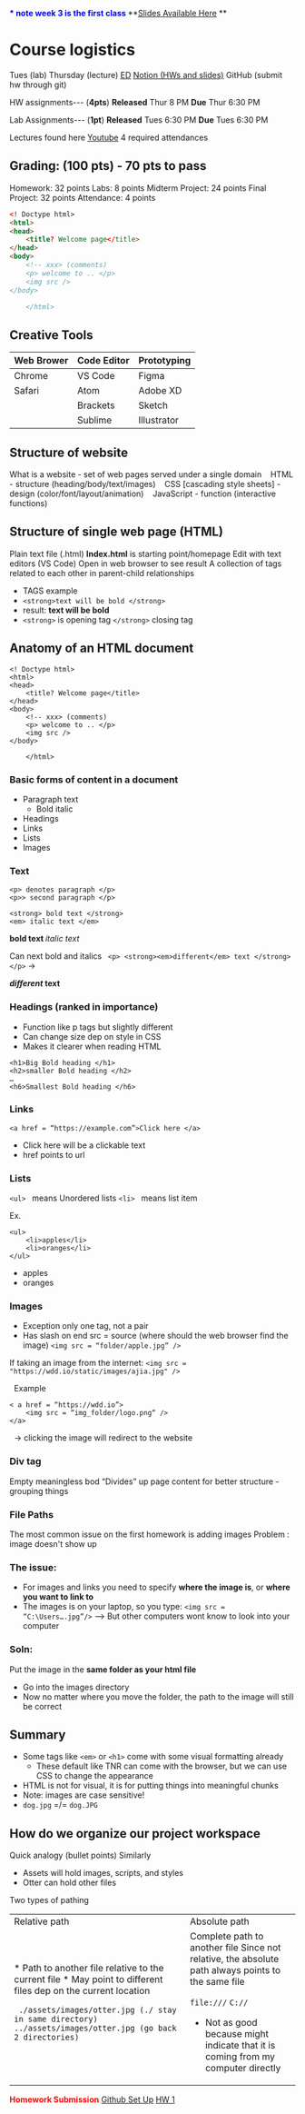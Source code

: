 **<span style="color : blue;"> * note week 3 is the first class </span>**
**[Slides Available Here](https://docs.google.com/presentation/d/13lEc5LIJ8tu5n54VvG7R6K-xgsm3hr74xoXlMEgZv5Y/edit#slide=id.g149e7a0f405_1_279) **
# Course logistics
Tues (lab)
Thursday (lecture)
[ED](https://edstem.org/us/join/PnEe3N) 
[Notion (HWs and slides)](https://wddstaff.notion.site/WDD-Student-Portal-Fall-2023-03ea44c7ee4f4fb2a03634b37de00327) 
GitHub (submit hw through git)

HW assignments--- (**4pts**) 
	**Released** Thur 8 PM
	**Due** Thur 6:30 PM

Lab Assignments--- (**1pt**)
	**Released** Tues 6:30 PM
	**Due** Tues 6:30 PM

Lectures found here [Youtube](https://www.youtube.com/user/wddlive)
 4 required attendances

## Grading: (100 pts) - 70 pts to pass
Homework: 32 points
Labs: 8 points
Midterm Project: 24 points
Final Project: 32 points
Attendance: 4 points
```html
<! Doctype html>
<html>
<head>
	<title? Welcome page</title>
</head>
<body>
	<!-- xxx> (comments)
	<p> welcome to .. </p>
	<img src />
</body>

	</html>
```
## Creative Tools
| Web Brower      | Code Editor | Prototyping   |
| --------------- | ----------- | ------------- |
| Chrome          | VS Code     |Figma          |
| Safari          | Atom        |Adobe XD       |
|		          | Brackets    |Sketch         |
|		          | Sublime     |Illustrator    |

## Structure of website
What is a website - set of web pages served under a single domain
&nbsp;&nbsp; HTML - structure (heading/body/text/images)
&nbsp;&nbsp; CSS [cascading style sheets] - design (color/font/layout/animation)
&nbsp;&nbsp; JavaScript - function (interactive functions)

## Structure of single web page (HTML)
Plain text file (.html)
**Index.html** is starting point/homepage
Edit with text editors (VS Code)
Open in web browser to see result
A collection of tags related to each other in parent-child relationships
- TAGS example 
- ```<strong>text will be bold </strong>```
- result: <strong>text will be bold </strong>
- ```<strong>``` is opening tag ```</strong>``` closing tag

## Anatomy of an HTML document 
```
<! Doctype html>
<html>
<head>
	<title? Welcome page</title>
</head>
<body>
	<!-- xxx> (comments)
	<p> welcome to .. </p>
	<img src />
</body>

	</html>
```

### Basic forms of content in a document
- Paragraph text
  - Bold italic
- Headings
- Links
- Lists
- Images

### Text
```
<p> denotes paragraph </p>
<p>> second paragraph </p>

<strong> bold text </strong>
<em> italic text </em>
```

<strong> bold text </strong>
<em> italic text </em>

Can next bold and italics 
``` <p> <strong><em>different</em> text </strong> </p>```
→  <p> <strong><em>different</em> text </strong> </p>

### Headings (ranked in importance)
- Function like p tags but slightly different
- Can change size dep on style in CSS
- Makes it clearer when reading HTML

```
<h1>Big Bold heading </h1>
<h2>smaller Bold heading </h2>
…
<h6>Smallest Bold heading </h6>
```

### Links
```<a href = “https://example.com”>Click here </a> ```
- Click here will be a clickable text
- href points to url

### Lists
```<ul> ``` means Unordered lists 
```<li> ``` means list item

Ex. 

```
<ul> 
	<li>apples</li>
	<li>oranges</li>
</ul>
```
<ul> 
	<li>apples</li>
	<li>oranges</li>
</ul>

### Images 
- Exception only one tag, not a pair
- Has slash on end
src = source (where should the web browser find the image)
```<img src = “folder/apple.jpg” />```

If taking an image from the internet:
```<img src = "https://wdd.io/static/images/ajia.jpg" />```

&nbsp; Example 
```
< a href = “https://wdd.io”>
	<img src = “img_folder/logo.png“ />
</a>
```
&nbsp; → clicking the image will redirect to the website

### Div tag
Empty meaningless bod
“Divides” up page content for better structure - grouping things

### File Paths
The most common issue on the first homework is adding images
Problem : image doesn't show up

### The issue:
- For images and links you need to specify **where the image is**, or **where you want to link to**
- The images is on your laptop, so you type: ```<img src = “C:\Users….jpg”/>```
--> But other computers wont know to look into your computer

### Soln: 
Put the image in the **same folder as your html file**
* Go into the images directory
* Now no matter where you move the folder, the path to the image will still be correct

## Summary
* Some tags like ```<em>``` or ```<h1>``` come with some visual formatting already
  * These default like TNR can come with the browser, but we can use CSS to change the appearance
* HTML is not for visual, it is for putting things into meaningful chunks
* Note: images are case sensitive!
* ```dog.jpg``` =/= ```dog.JPG```

## How do we organize our project workspace
Quick analogy (bullet points)
Similarly 
* Assets will hold images, scripts, and styles
* Otter can hold other files

Two types of pathing

<table>
<tr>
<td> Relative path </td> <td> Absolute path </td>
</tr>
<td>
*  Path to another file relative to the current file
* May point to different files dep on the current location 
  

``` ./assets/images/otter.jpg (./ stay in same directory)```
```../assets/images/otter.jpg (go back 2 directories)```

</td>

<td>
Complete path to another file
Since not relative, the absolute path always points to the same file

```file:///```
```C:// ```
* Not as good because might indicate that it is coming from my computer directly 
</td> <tr></tr>

</table>


**<span style="color: red;">Homework Submission</span>**
[Github Set Up](https://tinyurl.com/wddgithubsetup 	)
[HW 1](https://wddstaff.notion.site/Assignments-65e01db2541f43958a0a76b9d87a8b7d)
